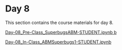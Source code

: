 Day 8
=======================
This section contains the course materials for day 8.

[Day-08_Pre-Class_SuperbugsABM-STUDENT.ipynb b](../daily/Day-08/Day-08_Pre-Class_SuperbugsABM-STUDENT.ipynb)


[Day-08_In-Class_ABMSuperbugs1-STUDENT.ipynb](../daily/Day-08/Day-08_In-Class_ABMSuperbugs1-STUDENT.ipynb)

